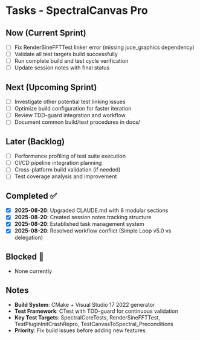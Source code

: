 # Tasks - SpectralCanvas Pro

## Now (Current Sprint)
- [ ] Fix RenderSineFFTTest linker error (missing juce_graphics dependency)
- [ ] Validate all test targets build successfully
- [ ] Run complete build and test cycle verification
- [ ] Update session notes with final status

## Next (Upcoming Sprint) 
- [ ] Investigate other potential test linking issues
- [ ] Optimize build configuration for faster iteration
- [ ] Review TDD-guard integration and workflow
- [ ] Document common build/test procedures in docs/

## Later (Backlog)
- [ ] Performance profiling of test suite execution
- [ ] CI/CD pipeline integration planning
- [ ] Cross-platform build validation (if needed)
- [ ] Test coverage analysis and improvement

## Completed ✅
- [x] **2025-08-20**: Upgraded CLAUDE.md with 8 modular sections
- [x] **2025-08-20**: Created session notes tracking structure
- [x] **2025-08-20**: Established task management system
- [x] **2025-08-20**: Resolved workflow conflict (Simple Loop v5.0 vs delegation)

## Blocked 🚫
- None currently

## Notes
- **Build System**: CMake + Visual Studio 17 2022 generator
- **Test Framework**: CTest with TDD-guard for continuous validation  
- **Key Test Targets**: SpectralCoreTests, RenderSineFFTTest, TestPluginInitCrashRepro, TestCanvasToSpectral_Preconditions
- **Priority**: Fix build issues before adding new features